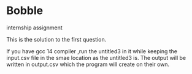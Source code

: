 # Bobble
internship assignment


This is the solution to the first question.

If you have gcc 14 compiler ,run the untitled3 in it while keeping the input.csv file in the smae location as the untitled3 is.
The output will be written in output.csv which the program will create on their own.
